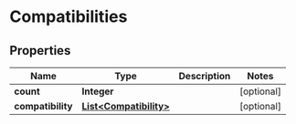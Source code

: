 
# Compatibilities

## Properties
Name | Type | Description | Notes
------------ | ------------- | ------------- | -------------
**count** | **Integer** |  |  [optional]
**compatibility** | [**List&lt;Compatibility&gt;**](Compatibility.md) |  |  [optional]



